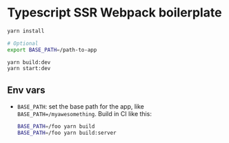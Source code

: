 # Typescript SSR Webpack boilerplate

```bash
yarn install

# Optional
export BASE_PATH=/path-to-app

yarn build:dev
yarn start:dev
```

## Env vars

* `BASE_PATH`: set the base path for the app, like `BASE_PATH=/myawesomething`. Build in CI like this:

  ```bash
  BASE_PATH=/foo yarn build
  BASE_PATH=/foo yarn build:server
  ```
